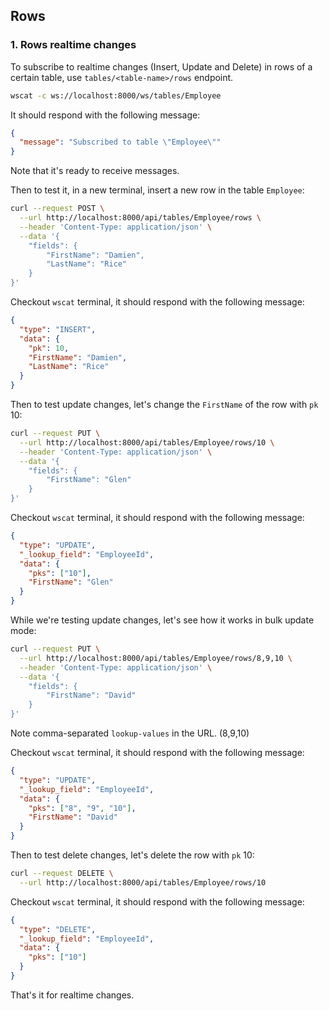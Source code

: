 ## Rows

### 1. Rows realtime changes

To subscribe to realtime changes (Insert, Update and Delete) in rows of a certain table,
use `tables/<table-name>/rows` endpoint.

```bash
wscat -c ws://localhost:8000/ws/tables/Employee
```

It should respond with the following message:

```json
{
  "message": "Subscribed to table \"Employee\""
}
```

Note that it's ready to receive messages.

Then to test it, in a new terminal, insert a new row in the table `Employee`:

```bash
curl --request POST \
  --url http://localhost:8000/api/tables/Employee/rows \
  --header 'Content-Type: application/json' \
  --data '{
    "fields": {
        "FirstName": "Damien",
        "LastName": "Rice"
    }
}'
```

Checkout `wscat` terminal, it should respond with the following message:

```json
{
  "type": "INSERT",
  "data": {
    "pk": 10,
    "FirstName": "Damien",
    "LastName": "Rice"
  }
}
```

Then to test update changes, let's change the `FirstName` of the row with `pk` 10:

```bash
curl --request PUT \
  --url http://localhost:8000/api/tables/Employee/rows/10 \
  --header 'Content-Type: application/json' \
  --data '{
    "fields": {
        "FirstName": "Glen"
    }
}'
```

Checkout `wscat` terminal, it should respond with the following message:

```json
{
  "type": "UPDATE",
  "_lookup_field": "EmployeeId",
  "data": {
    "pks": ["10"],
    "FirstName": "Glen"
  }
}
```

While we're testing update changes, let's see how it works in bulk update mode:

```bash
curl --request PUT \
  --url http://localhost:8000/api/tables/Employee/rows/8,9,10 \
  --header 'Content-Type: application/json' \
  --data '{
    "fields": {
        "FirstName": "David"
    }
}'
```

Note comma-separated `lookup-values` in the URL. (8,9,10)

Checkout `wscat` terminal, it should respond with the following message:

```json
{
  "type": "UPDATE",
  "_lookup_field": "EmployeeId",
  "data": {
    "pks": ["8", "9", "10"],
    "FirstName": "David"
  }
}
```

Then to test delete changes, let's delete the row with `pk` 10:

```bash
curl --request DELETE \
  --url http://localhost:8000/api/tables/Employee/rows/10
```

Checkout `wscat` terminal, it should respond with the following message:

```json
{
  "type": "DELETE",
  "_lookup_field": "EmployeeId",
  "data": {
    "pks": ["10"]
  }
}
```

That's it for realtime changes.
